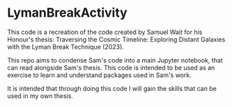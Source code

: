 # LymanBreakActivity
This code is a recreation of the code created by Samuel Wait for his Honour's thesis: Traversing the Cosmic Timeline: Exploring Distant Galaxies with the Lyman Break Technique (2023).

This repo aims to condense Sam's code into a main Jupyter notebook, that can read alongside Sam's thesis. This code is intended to be used as an exercise to learn and understand packages used in Sam's work.

It is intended that through doing this code I will gain the skills that can be used in my own thesis.
